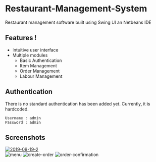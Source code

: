 # Restaurant-Management-System
Restaurant management software built using Swing UI an Netbeans IDE

## Features !
 - Intuitive user interface
 - Multiple modules
    - Basic Authentication  
    - Item Management 
    - Order Management
    - Labour Management


## Authentication
There is no standard authentication has been added yet. Currently, it is hardcoded.

```
Username : admin
Password : admin
```
## Screenshots
<a href="https://imgbb.com/"><img src="https://i.ibb.co/dgY2My9/2019-09-19-2.png" alt="2019-09-19-2" border="0"></a><br />
![menu](https://i.ibb.co/Y7kn3cQ/2-menu.png)
![create-order](https://i.ibb.co/5c5vpwv/3-create-order.png)
![order-confirmation](https://i.ibb.co/qJgRYCL/4-order-confirmation.png)

